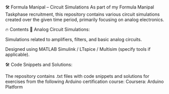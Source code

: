 🛠️ Formula Manipal – Circuit Simulations
As part of my Formula Manipal Taskphase recruitment, this repository contains various circuit simulations created over the given time period, primarily focusing on analog electronics.

🔥 Contents
🔌 Analog Circuit Simulations:

Simulations related to amplifiers, filters, and basic analog circuits.

Designed using MATLAB Simulink / LTspice / Multisim (specify tools if applicable).

🛠️ Code Snippets and Solutions:

The repository contains .txt files with code snippets and solutions for exercises from the following Arduino certification course:
Coursera: Arduino Platform
